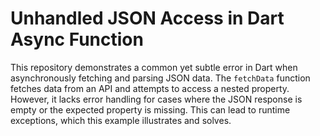 # Unhandled JSON Access in Dart Async Function

This repository demonstrates a common yet subtle error in Dart when asynchronously fetching and parsing JSON data. The `fetchData` function fetches data from an API and attempts to access a nested property. However, it lacks error handling for cases where the JSON response is empty or the expected property is missing. This can lead to runtime exceptions, which this example illustrates and solves.